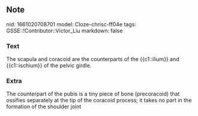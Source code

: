 ## Note
nid: 1661020708701
model: Cloze-chrisc-ff04e
tags: GSSE::!Contributor::Victor_Liu
markdown: false

### Text
The scapula and coracoid are the counterparts of the {{c1::ilium}} and {{c1::ischium}} of the pelvic girdle.

### Extra
The counterpart of the pubis is a tiny piece of bone (precoracoid) that ossifies separately at the tip of the coracoid process; it takes no part in the formation of the shoulder joint
